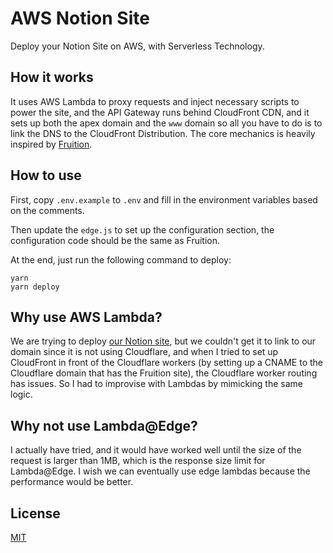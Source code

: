 # AWS Notion Site

Deploy your Notion Site on AWS, with Serverless Technology.

## How it works

It uses AWS Lambda to proxy requests and inject necessary scripts to power the site, and the API Gateway runs behind CloudFront CDN, and it sets up both the apex domain and the `www` domain so all you have to do is to link the DNS to the CloudFront Distribution. The core mechanics is heavily inspired by [Fruition](https://github.com/stephenou/fruitionsite).

## How to use

First, copy `.env.example` to `.env` and fill in the environment variables based on the comments.

Then update the `edge.js` to set up the configuration section, the configuration code should be the same as Fruition.

At the end, just run the following command to deploy:

```shell
yarn
yarn deploy
```

## Why use AWS Lambda?

We are trying to deploy [our Notion site](https://x-tech.io), but we couldn't get it to link to our domain since it is not using Cloudflare, and when I tried to set up CloudFront in front of the Cloudflare workers (by setting up a CNAME to the Cloudflare domain that has the Fruition site), the Cloudflare worker routing has issues. So I had to improvise with Lambdas by mimicking the same logic.

## Why not use Lambda@Edge?

I actually have tried, and it would have worked well until the size of the request is larger than 1MB, which is the response size limit for Lambda@Edge. I wish we can eventually use edge lambdas because the performance would be better.

## License

[MIT](./LICENSE)